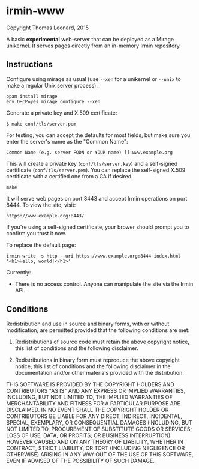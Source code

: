 irmin-www
=========

Copyright Thomas Leonard, 2015

A basic **experimental** web-server that can be deployed as a Mirage unikernel.
It serves pages directly from an in-memory Irmin repository.


Instructions
------------

Configure using mirage as usual (use `--xen` for a unikernel or `--unix` to make a regular Unix server process):

    opam install mirage
    env DHCP=yes mirage configure --xen

Generate a private key and X.509 certificate:

    $ make conf/tls/server.pem

For testing, you can accept the defaults for most fields, but make sure you enter the server's name as the "Common Name":

    Common Name (e.g. server FQDN or YOUR name) []:www.example.org

This will create a private key (`conf/tls/server.key`) and a self-signed certificate (`conf/tls/server.pem`). You can replace the self-signed X.509 certificate with a certified one from a CA if desired.

    make

It will serve web pages on port 8443 and accept Irmin operations on port 8444.
To view the site, visit:

    https://www.example.org:8443/

If you're using a self-signed certificate, your brower should prompt you to confirm you trust it now.

To replace the default page:

    irmin write -s http --uri https://www.example.org:8444 index.html '<h1>Hello, world!</h1>'

Currently:

- There is no access control. Anyone can manipulate the site via the Irmin API.


Conditions
----------

Redistribution and use in source and binary forms, with or without modification, are permitted provided that the following conditions are met:

1. Redistributions of source code must retain the above copyright notice, this list of conditions and the following disclaimer.

2. Redistributions in binary form must reproduce the above copyright notice, this list of conditions and the following disclaimer in the documentation and/or other materials provided with the distribution.

THIS SOFTWARE IS PROVIDED BY THE COPYRIGHT HOLDERS AND CONTRIBUTORS "AS IS" AND ANY EXPRESS OR IMPLIED WARRANTIES, INCLUDING, BUT NOT LIMITED TO, THE IMPLIED WARRANTIES OF MERCHANTABILITY AND FITNESS FOR A PARTICULAR PURPOSE ARE DISCLAIMED. IN NO EVENT SHALL THE COPYRIGHT HOLDER OR CONTRIBUTORS BE LIABLE FOR ANY DIRECT, INDIRECT, INCIDENTAL, SPECIAL, EXEMPLARY, OR CONSEQUENTIAL DAMAGES (INCLUDING, BUT NOT LIMITED TO, PROCUREMENT OF SUBSTITUTE GOODS OR SERVICES; LOSS OF USE, DATA, OR PROFITS; OR BUSINESS INTERRUPTION) HOWEVER CAUSED AND ON ANY THEORY OF LIABILITY, WHETHER IN CONTRACT, STRICT LIABILITY, OR TORT (INCLUDING NEGLIGENCE OR OTHERWISE) ARISING IN ANY WAY OUT OF THE USE OF THIS SOFTWARE, EVEN IF ADVISED OF THE POSSIBILITY OF SUCH DAMAGE.
